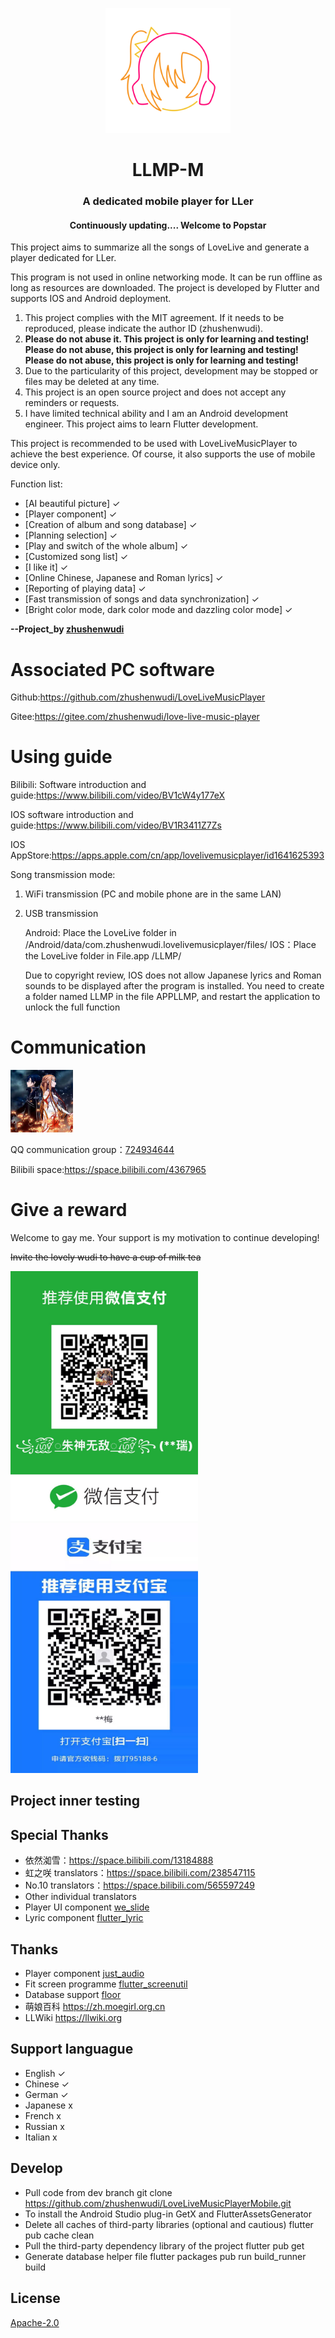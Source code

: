 <p align="center">
    <img src="assets/logo/svg_logo.svg" width="200" height="200">
</p>
<h1 align="center">LLMP-M</h1>
<h3 align="center">A dedicated mobile player for LLer</h3>  
<h4 align="center">Continuously updating.... Welcome to Popstar</h4>

This project aims to summarize all the songs of LoveLive and generate a player dedicated for LLer.

This program is not used in online networking mode. It can be run offline as long as resources are downloaded. The project is developed by Flutter and supports IOS and Android deployment.

1. This project complies with the MIT agreement. If it needs to be reproduced, please indicate the author ID (zhushenwudi).
2. **Please do not abuse it. This project is only for learning and testing! Please do not abuse, this project is only for learning and testing! Please do not abuse, this project is only for learning and testing!**
3. Due to the particularity of this project, development may be stopped or files may be deleted at any time.
4. This project is an open source project and does not accept any reminders or requests.
5. I have limited technical ability and I am an Android development engineer. This project aims to learn Flutter development.

This project is recommended to be used with LoveLiveMusicPlayer to achieve the best experience. Of course, it also supports the use of mobile device only.

Function list:

- [AI beautiful picture] ✓
- [Player component] ✓
- [Creation of album and song database] ✓
- [Planning selection] ✓
- [Play and switch of the whole album] ✓
- [Customized song list] ✓
- [I like it] ✓
- [Online Chinese, Japanese and Roman lyrics] ✓
- [Reporting of playing data] ✓
- [Fast transmission of songs and data synchronization] ✓
- [Bright color mode, dark color mode and dazzling color mode] ✓

**--Project_by [zhushenwudi](https://space.bilibili.com/4367965)**

# Associated PC software
Github:<https://github.com/zhushenwudi/LoveLiveMusicPlayer>

Gitee:<https://gitee.com/zhushenwudi/love-live-music-player>

# Using guide
Bilibili:
Software introduction and guide:<https://www.bilibili.com/video/BV1cW4y177eX>

IOS software introduction and guide:<https://www.bilibili.com/video/BV1R3411Z7Zs>

IOS AppStore:<https://apps.apple.com/cn/app/lovelivemusicplayer/id1641625393>

Song transmission mode:

1. WiFi transmission (PC and mobile phone are in the same LAN)
2. USB transmission

	Android: Place the LoveLive folder in /Android/data/com.zhushenwudi.lovelivemusicplayer/files/
	IOS：Place the LoveLive folder in File.app /LLMP/
	
	Due to copyright review, IOS does not allow Japanese lyrics and Roman sounds to be displayed after the program is installed. You need to create a folder named LLMP in the file APPLLMP, and restart the application to unlock the full function
	
# Communication
<img src="assets/up_face.jpg" width="100" height="100">

QQ communication group：[724934644](https://jq.qq.com/?_wv=1027&k=FZkFfkP5)

Bilibili space:<https://space.bilibili.com/4367965>

# Give a reward

Welcome to gay me. Your support is my motivation to continue developing!

~~Invite the lovely wudi to have a cup of milk tea~~

<img src="assets/up_wx.png" width="300" height="400">
<img src="assets/up_zfb.png" width="300" height="400">

## Project inner testing

## Special Thanks

- 依然洳雪：<https://space.bilibili.com/13184888>
- 虹之咲 translators：<https://space.bilibili.com/238547115>
- No.10 translators：<https://space.bilibili.com/565597249>
- Other individual translators
- Player UI component [we_slide](https://github.com/luciano-work/we_slide)
- Lyric component [flutter_lyric](https://github.com/ozyl/flutter_lyric)

## Thanks

- Player component [just_audio](https://github.com/ryanheise/just_audio)
- Fit screen programme [flutter_screenutil](https://github.com/OpenFlutter/flutter_screenutil)
- Database support [floor](https://github.com/pinchbv/floor)
- 萌娘百科 <https://zh.moegirl.org.cn>
- LLWiki <https://llwiki.org>

## Support languague

- English ✓
- Chinese ✓
- German ✓
- Japanese x
- French x
- Russian x
- Italian x

## Develop

- Pull code from dev branch
	git clone https://github.com/zhushenwudi/LoveLiveMusicPlayerMobile.git
- To install the Android Studio plug-in
	GetX and FlutterAssetsGenerator
- Delete all caches of third-party libraries (optional and cautious)	flutter pub cache clean
- Pull the third-party dependency library of the project
	flutter pub get
- Generate database helper file
	flutter packages pub run build_runner build

## License

[Apache-2.0](https://raw.githubusercontent.com/zhushenwudi/LoveLiveMusicPlayerMobile/master/LICENSE)